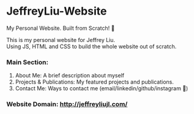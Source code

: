 # JeffreyLiu-Website
My Personal Website. Built from Scratch! 📑

This is my personal website for Jeffrey Liu.  
Using JS, HTML and CSS to build the whole website out of scratch.

### Main Section:
1. About Me: A brief description about myself
2. Projects & Publications: My featured projects and publications.
3. Contact Me: Ways to contact me (email/linkedin/github/instagram 📱)

### Website Domain: http://jeffreyliujl.com/
